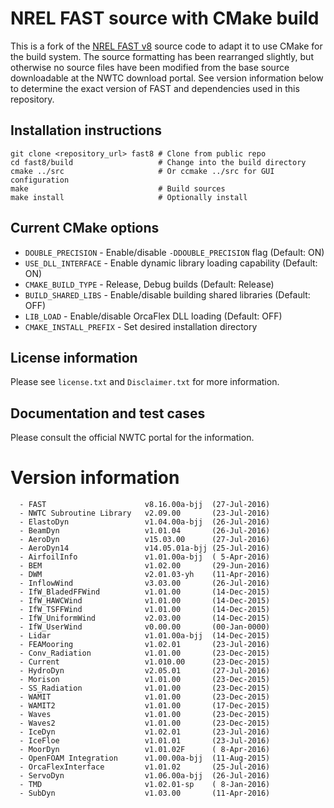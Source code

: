 
# NREL FAST source with CMake build

This is a fork of the [NREL FAST v8](https://nwtc.nrel.gov/FAST8) source code to
adapt it to use CMake for the build system. The source formatting has been
rearranged slightly, but otherwise no source files have been modified from the
base source downloadable at the NWTC download portal. See version information
below to determine the exact version of FAST and dependencies used in this
repository.

## Installation instructions

```
git clone <repository_url> fast8 # Clone from public repo
cd fast8/build                   # Change into the build directory 
cmake ../src                     # Or ccmake ../src for GUI configuration
make                             # Build sources
make install                     # Optionally install 

```

## Current CMake options

* `DOUBLE_PRECISION` - Enable/disable `-DDOUBLE_PRECISION` flag (Default: ON)
* `USE_DLL_INTERFACE` - Enable dynamic library loading capability (Default: ON)
* `CMAKE_BUILD_TYPE` - Release, Debug builds (Default: Release)
* `BUILD_SHARED_LIBS` - Enable/disable building shared libraries (Default: OFF)
* `LIB_LOAD` - Enable/disable OrcaFlex DLL loading (Default: OFF)
* `CMAKE_INSTALL_PREFIX` - Set desired installation directory

## License information

Please see `license.txt` and `Disclaimer.txt` for more information.

## Documentation and test cases

Please consult the official NWTC portal for the information.

# Version information

```
  - FAST                      v8.16.00a-bjj  (27-Jul-2016)
  - NWTC Subroutine Library   v2.09.00       (23-Jul-2016)
  - ElastoDyn                 v1.04.00a-bjj  (26-Jul-2016)
  - BeamDyn                   v1.01.04       (26-Jul-2016)
  - AeroDyn                   v15.03.00      (27-Jul-2016)
  - AeroDyn14                 v14.05.01a-bjj (25-Jul-2016)
  - AirfoilInfo               v1.01.00a-bjj  ( 5-Apr-2016)
  - BEM                       v1.02.00       (29-Jun-2016)
  - DWM                       v2.01.03-yh    (11-Apr-2016)
  - InflowWind                v3.03.00       (26-Jul-2016)
  - IfW_BladedFFWind          v1.01.00       (14-Dec-2015)
  - IfW_HAWCWind              v1.01.00       (14-Dec-2015)
  - IfW_TSFFWind              v1.01.00       (14-Dec-2015)
  - IfW_UniformWind           v2.03.00       (14-Dec-2015)
  - IfW_UserWind              v0.00.00       (00-Jan-0000)
  - Lidar                     v1.01.00a-bjj  (14-Dec-2015)
  - FEAMooring                v1.02.01       (23-Jul-2016)
  - Conv_Radiation            v1.01.00       (23-Dec-2015)
  - Current                   v1.010.00      (23-Dec-2015)
  - HydroDyn                  v2.05.01       (27-Jul-2016)
  - Morison                   v1.01.00       (23-Dec-2015)
  - SS_Radiation              v1.01.00       (23-Dec-2015)
  - WAMIT                     v1.01.00       (23-Dec-2015)
  - WAMIT2                    v1.01.00       (17-Dec-2015)
  - Waves                     v1.01.00       (23-Dec-2015)
  - Waves2                    v1.01.00       (23-Dec-2015)
  - IceDyn                    v1.02.01       (23-Jul-2016)
  - IceFloe                   v1.01.01       (23-Jul-2016)
  - MoorDyn                   v1.01.02F      ( 8-Apr-2016)
  - OpenFOAM Integration      v1.00.00a-bjj  (11-Aug-2015)
  - OrcaFlexInterface         v1.01.02       (25-Jul-2016)
  - ServoDyn                  v1.06.00a-bjj  (26-Jul-2016)
  - TMD                       v1.02.01-sp    ( 8-Jan-2016)
  - SubDyn                    v1.03.00       (11-Apr-2016)
```
